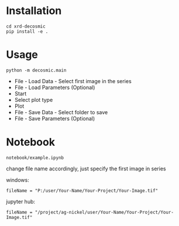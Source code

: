 # Installation
```
cd xrd-decosmic
pip install -e .
```
# Usage
```
python -m decosmic.main
```
- File - Load Data - 
Select first image in the series
- File - Load Parameters (Optional)
- Start
- Select plot type
- Plot
- File - Save Data - 
Select folder to save
- File - Save Parameters (Optional)
# Notebook
```
notebook/example.ipynb
```
change file name accordingly, just specify the first image in series

windows:
```
fileName = "P:/user/Your-Name/Your-Project/Your-Image.tif"
```

jupyter hub:
```
fileName = "/project/ag-nickel/user/Your-Name/Your-Project/Your-Image.tif"
```